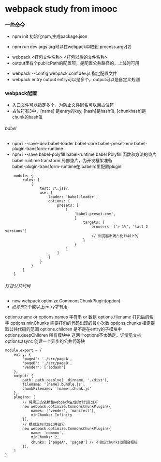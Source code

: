 # webpack  study from imooc

### 一些命令
+ npm init 初始化npm,生成package.json
- npm run dev args  arg可以在webpack中取到 process.argv[2]
+ webpack <打包文件名称> <打包以后的文件名称>
+ output里有个publicPath的配置项，是配置公共路径的，上线时可用
- webpack --config webpack.conf.dev.js 指定配置文件
- webpack entry output entry可以是多个，output可以是自定义规则

### webpack配置

+ 入口文件可以指定多个，为防止文件同名可以用占位符
+ 占位符有3中，[name] 是entry的key, [hash]是hash值, [chunkhash]是chunk的hash值

###### babel

- npm i --save-dev babel-loader babel-core babel-preset-env babel-plugin-transform-runtime
- npm i --save babel-polyfill babel-runtime
babel Polyfill 函数和方法的垫片 <br>
babel runtime transform 局部垫片，为开发框架准备<br>
babel-plugin-transform-runtime在.babelrc里配置plugin<br>
```
    module: {
        rules: [
            {
                test: /\.js$/,
                use: {
                    loader: 'babel-loader',
                    options: {
                        presets: [
                            [
                                'babel-preset-env',
                                {
                                    targets: {
                                        browsers: ['> 1%', 'last 2 versions']
                                        // 浏览器市场占比1%以上的
                                    }
                                }
                            ]
                        ]
                    }
                }
            }
        ]
    }
```

###### 打包公共代码
- new webpack.optimize.CommonsChunkPlugin(option)
- 必须有2个或以上entry才有用

options.name or options.names 字符串 or 数组
options.filename 打包后的名字
options.minChunks 需要打包的代码出现的最小次数
options.chunks 指定提取公共代码的范围
options.children 是不是在entry的子模块中
options.deepChildren 所有模块中 这两个options不太确定。详情见文档
options.async 创建一个异步的公共代码块
```
module.export = {
    entry: {
        'pageA': './src/pageA',
        'pageB': './src/pageB',
        'vender': ['lodash']
    },
    output: {
        path: path.resolve(__dirname, './dist'),
        filename: '[name].bundle.js',
        chunkFilename: '[name].chunk.js'
    },
    plugins: [
        // 将第三方依赖和webpack生成的代码区分开
        new webpack.optimize.CommonsChunkPlugin({
            names: ['vender', 'manifest'],
            minChunks: Infinity
        }),
        // 提取业务代码公共部分
        new webpack.optimize.CommonsChunkPlugin({
            name: 'common',
            minChunks: 2,
            chunks: ['pageA', 'pageB'] // 不给定chunks范围会报错
        }),
    ]
}
```

#
